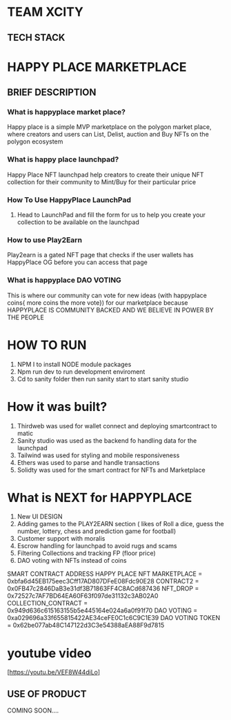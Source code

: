 # TEAM XCITY

## TECH STACK

# HAPPY PLACE MARKETPLACE

## BRIEF DESCRIPTION

### What is happyplace market place?
Happy place is a simple MVP marketplace on the polygon market place, where creators and users can List, Delist, auction and Buy NFTs on the polygon ecosystem

### What is happy place launchpad?
Happy Place NFT launchpad help creators to create their unique NFT collection for their community to Mint/Buy for their particular price

### How To Use HappyPlace LaunchPad

1. Head to LaunchPad and fill the form for us to help you create your collection to be available on the launchpad

### How to use Play2Earn
Play2earn is a gated NFT page that checks if the user wallets has HappyPlace OG before you can access that page

### What is happyplace DAO VOTING
This is where our community can vote for new ideas (with happyplace coins{ more coins the more vote}) for our marketplace because HAPPYPLACE IS COMMUNITY BACKED AND WE BELIEVE IN POWER BY THE PEOPLE


# HOW TO RUN
1. NPM I to install NODE module packages
2. Npm run dev to run development enviroment
3. Cd to sanity folder then run sanity start to start sanity studio

# How it was built?
1. Thirdweb was used for wallet connect and deploying smartcontract to matic
2. Sanity studio was used as the backend fo handling data for the launchpad
3. Tailwind was used for styling and mobile responsiveness
4. Ethers was used to parse and handle transactions
5. Solidty was used for the smart contract for NFTs and Marketplace


# What is NEXT for HAPPYPLACE
1. New UI DESIGN
2. Adding games to the PLAY2EARN section ( likes of Roll a dice, guess the number, lottery, chess and prediction game for football)
3. Customer support with moralis
4. Escrow handling for launchpad to avoid rugs and scams
5. Filtering Collections and tracking FP (floor price)
6. DAO voting with NFTs instead of coins

SMART CONTRACT ADDRESS
HAPPY PLACE NFT MARKETPLACE = 0xbfa6d45EB175eec3Cff17AD807DFeE08Fdc90E28
CONTRACT2 = 0x0FB47c2846DaB3e31df3B71863FF4C8ACd687436
NFT_DROP = 0x72527c7AF7BD64EA60F63f097de31132c3AB02A0
COLLECTION_CONTRACT = 0x949d636c615163155b5e445164e024a6a0f91f70
DAO VOTING = 0xa029696a33f655815422AE34ceFE0C1c6C9C1E39
DAO VOTING TOKEN = 0x62be077ab48C147122d3C3e54388aEA88F9d7815
# youtube video
[https://youtu.be/VEF8W44diLo]

## USE OF PRODUCT

COMING SOON....

